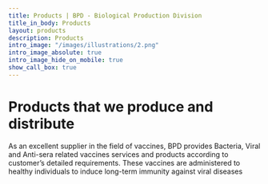 ```yaml
---
title: Products | BPD - Biological Production Division
title_in_body: Products
layout: products
description: Products
intro_image: "/images/illustrations/2.png"
intro_image_absolute: true
intro_image_hide_on_mobile: true
show_call_box: true
---
```


# Products that we produce and distribute

As an excellent supplier in the field of vaccines, BPD provides Bacteria, Viral and Anti-sera related vaccines services and products according to customer’s detailed requirements. These vaccines are administered to healthy individuals to induce long-term immunity against viral diseases

